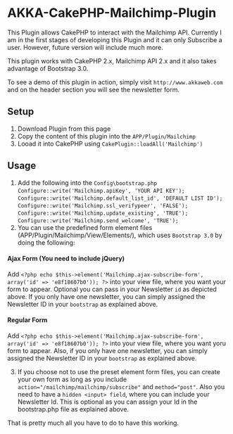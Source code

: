 AKKA-CakePHP-Mailchimp-Plugin
=============================

This Plugin allows CakePHP to interact with the Mailchimp API. Currently I am in the first stages of developing this Plugin and it can only Subscribe a user. However, future version will include much more.

This plugin works with CakePHP 2.x, Mailchimp API 2.x and it also takes advantage of Bootstrap 3.0.

To see a demo of this plugin in action, simply visit `http://www.akkaweb.com` and on the header section you will see the newsletter form.

## Setup

1. Download Plugin from this page
2. Copy the content of this plugin into the `APP/Plugin/Mailchimp`
3. Looad it into CakePHP using `CakePlugin::loadAll('Mailchimp')`

## Usage
1. Add the following into the `Config\bootstrap.php`
  `Configure::write('Mailchimp.apiKey', 'YOUR API KEY');`
  `Configure::write('Mailchimp.default_list_id', 'DEFAULT LIST ID');`
  `Configure::write('Mailchimp.ssl_verifypeer', 'FALSE');`
  `Configure::write('Mailchimp.update_existing', 'TRUE');`
  `Configure::write('Mailchimp.send_welcome', 'TRUE');`
2. You can use the predefined form element files (APP/Plugin/Mailchimp/View/Elements/), which uses `Bootstrap 3.0` by doing the following:

  #### Ajax Form (You need to include jQuery)
  Add `<?php echo $this->element('Mailchimp.ajax-subscribe-form', array('id' => 'e8f18607b0')); ?>` into your view file, where you want your form to appear. Optional you can pass in your Newsletter `id` as depicted above. If you only have one newsletter, you can simply assigned the Newsletter ID in your `bootstrap` as explained above. 
  
  #### Regular Form
  Add `<?php echo $this->element('Mailchimp.ajax-subscribe-form', array('id' => 'e8f18607b0')); ?>` into your view file, where you want yoru form to appear. Also, if you only have one newsletter, you can simply assigned the Newsletter ID in your `bootstrap` as explained above. 

3. If you choose not to use the preset element form files, you can create your own form as long as you include `action="/mailchimp/mailchimp/subscribe"` and `method="post"`. Also you need to have a `hidden <input> field`, where you can include your Newsletter Id. This is optional as you can assign your Id in the bootstrap.php file as explained above.

That is pretty much all you have to do to have this working.

